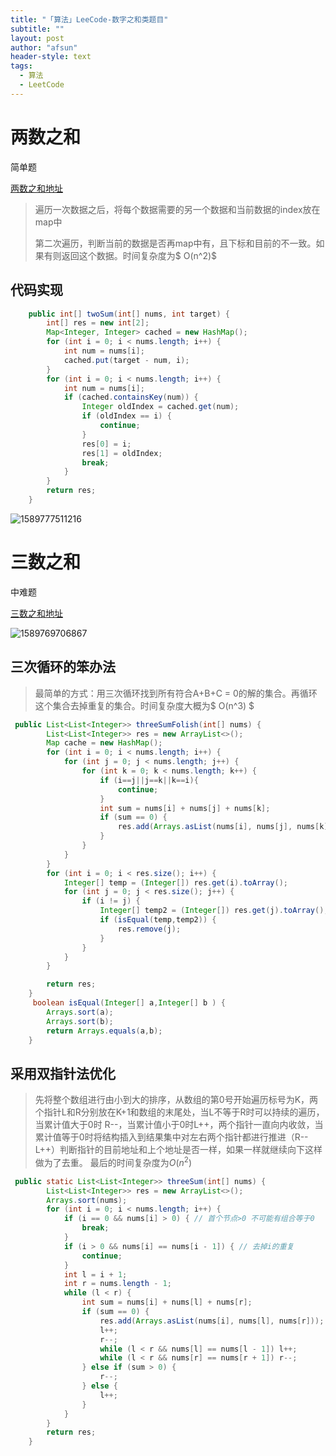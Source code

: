 ```yaml
---
title: "「算法」LeeCode-数字之和类题目"
subtitle: ""
layout: post
author: "afsun"
header-style: text
tags:
  - 算法
  - LeetCode
---
```


# 两数之和

简单题

[两数之和地址]()

> 遍历一次数据之后，将每个数据需要的另一个数据和当前数据的index放在map中
>
> 第二次遍历，判断当前的数据是否再map中有，且下标和目前的不一致。如果有则返回这个数据。时间复杂度为$ O(n^2)$

## 代码实现

``` java
    public int[] twoSum(int[] nums, int target) {
        int[] res = new int[2];
        Map<Integer, Integer> cached = new HashMap();
        for (int i = 0; i < nums.length; i++) {
            int num = nums[i];
            cached.put(target - num, i);
        }
        for (int i = 0; i < nums.length; i++) {
            int num = nums[i];
            if (cached.containsKey(num)) {
                Integer oldIndex = cached.get(num);
                if (oldIndex == i) {
                    continue;
                }
                res[0] = i;
                res[1] = oldIndex;
                break;
            }
        }
        return res;
    }
```

![1589777511216](http://tuchuansun.oss-cn-hangzhou.aliyuncs.com/typora/202005/18/125151-215986.png)



# 三数之和

中难题

[三数之和地址](<https://leetcode-cn.com/problems/3sum/>)

![1589769706867](http://tuchuansun.oss-cn-hangzhou.aliyuncs.com/typora/202005/18/113844-826134.png)

## 三次循环的笨办法

> 最简单的方式：用三次循环找到所有符合A+B+C = 0的解的集合。再循环这个集合去掉重复的集合。时间复杂度大概为$ O(n^3) $

```java
 public List<List<Integer>> threeSumFolish(int[] nums) {
        List<List<Integer>> res = new ArrayList<>();
        Map cache = new HashMap();
        for (int i = 0; i < nums.length; i++) {
            for (int j = 0; j < nums.length; j++) {
                for (int k = 0; k < nums.length; k++) {
                    if (i==j||j==k||k==i){
                        continue;
                    }
                    int sum = nums[i] + nums[j] + nums[k];
                    if (sum == 0) {
                        res.add(Arrays.asList(nums[i], nums[j], nums[k]));
                    }
                }
            }
        }
        for (int i = 0; i < res.size(); i++) {
            Integer[] temp = (Integer[]) res.get(i).toArray();
            for (int j = 0; j < res.size(); j++) {
                if (i != j) {
                    Integer[] temp2 = (Integer[]) res.get(j).toArray();
                    if (isEqual(temp,temp2)) {
                        res.remove(j);
                    }
                }
            }
        }

        return res;
    }
     boolean isEqual(Integer[] a,Integer[] b ) {
        Arrays.sort(a);
        Arrays.sort(b);
        return Arrays.equals(a,b);
    }
```

## 采用双指针法优化

> 先将整个数组进行由小到大的排序，从数组的第0号开始遍历标号为K，两个指针L和R分别放在K+1和数组的末尾处，当L不等于R时可以持续的遍历，当累计值大于0时 R--，当累计值小于0时L++，两个指针一直向内收敛，当累计值等于0时将结构插入到结果集中对左右两个指针都进行推进（R-- L++）判断指针的目前地址和上个地址是否一样，如果一样就继续向下这样做为了去重。 最后的时间复杂度为$O(n^2)$

```java
 public static List<List<Integer>> threeSum(int[] nums) {
        List<List<Integer>> res = new ArrayList<>();
        Arrays.sort(nums);
        for (int i = 0; i < nums.length; i++) {
            if (i == 0 && nums[i] > 0) { // 首个节点>0 不可能有组合等于0
                break;
            }
            if (i > 0 && nums[i] == nums[i - 1]) { // 去掉i的重复
                continue;
            }
            int l = i + 1;
            int r = nums.length - 1;
            while (l < r) {
                int sum = nums[i] + nums[l] + nums[r];
                if (sum == 0) {
                    res.add(Arrays.asList(nums[i], nums[l], nums[r]));
                    l++;
                    r--;
                    while (l < r && nums[l] == nums[l - 1]) l++;
                    while (l < r && nums[r] == nums[r + 1]) r--;
                } else if (sum > 0) {
                    r--;
                } else {
                    l++;
                }
            }
        }
        return res;
    }
```

